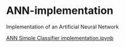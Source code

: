 # ANN-implementation
Implementation of an Artificial Neural Network

[ANN Simple Classifier implementation.ipynb](https://colab.research.google.com/drive/1EZRRyK-BSximcVyXgY34R3q123VulUML?authuser=1#scrollTo=LUM6d1PTLryH)
